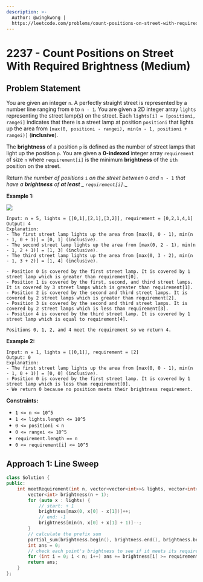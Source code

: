 ```yaml
---
description: >-
  Author: @wingkwong |
  https://leetcode.com/problems/count-positions-on-street-with-required-brightness/
---
```


# 2237 - Count Positions on Street With Required Brightness (Medium)

## Problem Statement

You are given an integer `n`. A perfectly straight street is represented by a number line ranging from `0` to `n - 1`. You are given a 2D integer array `lights` representing the street lamp(s) on the street. Each `lights[i] = [positioni, rangei]` indicates that there is a street lamp at position `positioni` that lights up the area from `[max(0, positioni - rangei), min(n - 1, positioni + rangei)]` (**inclusive**).

The **brightness** of a position `p` is defined as the number of street lamps that light up the position `p`. You are given a **0-indexed** integer array `requirement` of size `n` where `requirement[i]` is the minimum **brightness** of the `ith` position on the street.

Return _the number of positions_ `i` _on the street between_ `0` _and_ `n - 1` _that have a **brightness** of **at least** _ `requirement[i]`_._



**Example 1:**

![](https://assets.leetcode.com/uploads/2022/04/11/screenshot-2022-04-11-at-22-24-43-diagramdrawio-diagramsnet.png)

```
Input: n = 5, lights = [[0,1],[2,1],[3,2]], requirement = [0,2,1,4,1]
Output: 4
Explanation:
- The first street lamp lights up the area from [max(0, 0 - 1), min(n - 1, 0 + 1)] = [0, 1] (inclusive).
- The second street lamp lights up the area from [max(0, 2 - 1), min(n - 1, 2 + 1)] = [1, 3] (inclusive).
- The third street lamp lights up the area from [max(0, 3 - 2), min(n - 1, 3 + 2)] = [1, 4] (inclusive).

- Position 0 is covered by the first street lamp. It is covered by 1 street lamp which is greater than requirement[0].
- Position 1 is covered by the first, second, and third street lamps. It is covered by 3 street lamps which is greater than requirement[1].
- Position 2 is covered by the second and third street lamps. It is covered by 2 street lamps which is greater than requirement[2].
- Position 3 is covered by the second and third street lamps. It is covered by 2 street lamps which is less than requirement[3].
- Position 4 is covered by the third street lamp. It is covered by 1 street lamp which is equal to requirement[4].

Positions 0, 1, 2, and 4 meet the requirement so we return 4.
```

**Example 2:**

```
Input: n = 1, lights = [[0,1]], requirement = [2]
Output: 0
Explanation:
- The first street lamp lights up the area from [max(0, 0 - 1), min(n - 1, 0 + 1)] = [0, 0] (inclusive).
- Position 0 is covered by the first street lamp. It is covered by 1 street lamp which is less than requirement[0].
- We return 0 because no position meets their brightness requirement.
```

**Constraints:**

* `1 <= n <= 10^5`
* `1 <= lights.length <= 10^5`
* `0 <= positioni < n`
* `0 <= rangei <= 10^5`
* `requirement.length == n`
* `0 <= requirement[i] <= 10^5`

## Approach 1: Line Sweep

```cpp
class Solution {
public:
    int meetRequirement(int n, vector<vector<int>>& lights, vector<int>& requirement) {
        vector<int> brightness(n + 1);
        for (auto x : lights) {
            // start: + 1
            brightness[max(0, x[0] - x[1])]++;
            // end: -1
            brightness[min(n, x[0] + x[1] + 1)]--;
        }
        // calculate the prefix sum
        partial_sum(brightness.begin(), brightness.end(), brightness.begin());
        int ans = 0;
        // check each point's brightness to see if it meets its requirement
        for (int i = 0; i < n; i++) ans += brightness[i] >= requirement[i];
        return ans;
    }
};
```
